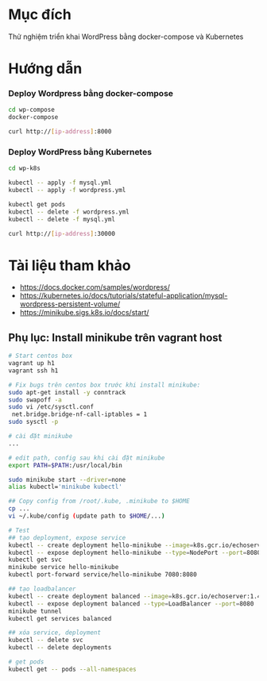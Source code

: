 # Mục đích
Thử nghiệm triển khai WordPress bằng docker-compose và Kubernetes

# Hướng dẫn
### Deploy Wordpress bằng docker-compose
```bash
cd wp-compose
docker-compose

curl http://[ip-address]:8000
```

### Deploy WordPress bằng Kubernetes
```bash
cd wp-k8s

kubectl -- apply -f mysql.yml
kubectl -- apply -f wordpress.yml

kubectl get pods
kubectl -- delete -f wordpress.yml
kubectl -- delete -f mysql.yml

curl http://[ip-address]:30000
```

# Tài liệu tham khảo
- https://docs.docker.com/samples/wordpress/
- https://kubernetes.io/docs/tutorials/stateful-application/mysql-wordpress-persistent-volume/
- https://minikube.sigs.k8s.io/docs/start/

## Phụ lục: Install minikube trên vagrant host
```bash
# Start centos box
vagrant up h1
vagrant ssh h1

# Fix bugs trên centos box trước khi install minikube:
sudo apt-get install -y conntrack
sudo swapoff -a
sudo vi /etc/sysctl.conf
 net.bridge.bridge-nf-call-iptables = 1
sudo sysctl -p

# cài đặt minikube
...

# edit path, config sau khi cài đặt minikube
export PATH=$PATH:/usr/local/bin

sudo minikube start --driver=none
alias kubectl='minikube kubectl'

## Copy config from /root/.kube, .minikube to $HOME
cp ...
vi ~/.kube/config (update path to $HOME/...)

# Test
## tạo deployment, expose service
kubectl -- create deployment hello-minikube --image=k8s.gcr.io/echoserver:1.4
kubectl -- expose deployment hello-minikube --type=NodePort --port=8080
kubectl get svc
minikube service hello-minikube
kubectl port-forward service/hello-minikube 7080:8080

## tạo loadbalancer
kubectl -- create deployment balanced --image=k8s.gcr.io/echoserver:1.4
kubectl -- expose deployment balanced --type=LoadBalancer --port=8080
minikube tunnel
kubectl get services balanced

## xóa service, deployment
kubectl -- delete svc
kubectl -- delete deployments

# get pods
kubectl get -- pods --all-namespaces